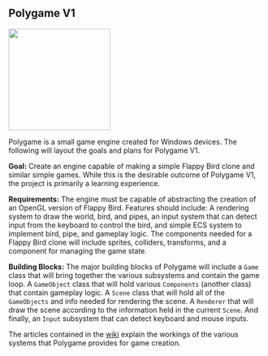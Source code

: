 ## Polygame V1

<img src="https://github.com/user-attachments/assets/1e822aa3-8c74-4ad6-b719-6c6c85a986e7" width="200" height="200"/>

Polygame is a small game engine created for Windows devices. The following will layout the goals and plans for Polygame V1.

**Goal:** Create an engine capable of making a simple Flappy Bird clone and similar simple games. While this is the desirable outcome of Polygame V1, the project is primarily a learning experience.

**Requirements:** The engine must be capable of abstracting the creation of an OpenGL version of Flappy Bird. Features should include: A rendering system to draw the world, bird, and pipes, an input system that can detect input from the keyboard to control the bird, and simple ECS system to implement bird, pipe, and gameplay logic. The components needed for a Flappy Bird clone will include sprites, colliders, transforms, and a component for managing the game state.

**Building Blocks:** The major building blocks of Polygame will include a `Game` class that will bring together the various subsystems and contain the game loop. A `GameObject` class that will hold various `Components` (another class) that contain gameplay logic. A `Scene` class that will hold all of the `GameObjects` and info needed for rendering the scene. A `Renderer` that will draw the scene according to the information held in the current `Scene`. And finally, an `Input` subsystem that can detect keyboard and mouse inputs.

The articles contained in the <a href="https://github.com/Polygonal-Graphics/Polygame/wiki">wiki</a> explain the workings of the various systems that Polygame provides for game creation.
